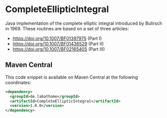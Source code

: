 # CompleteEllipticIntegral
Java implementation of the complete elliptic integral introduced by Bulirsch in 1969.
These routines are based on a set of three articles:
 * https://doi.org/10.1007/BF01397975 (Part I)
 * https://doi.org/10.1007/BF01436529 (Part II)
 * https://doi.org/10.1007/BF02165405 (Part III)

## Maven Central
This code snippet is available on Maven Central at the following coordinates:

```xml
<dependency>
  <groupId>de.labathome</groupId>
  <artifactId>CompleteEllipticIntegral</artifactId>
  <version>1.0.0</version>
</dependency>
```
